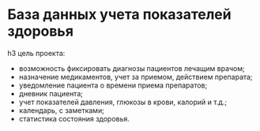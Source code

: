 # База данных учета показателей здоровья
h3 цель проекта: 
* возможность фиксировать диагнозы пациентов лечащим врачом;
* назначение медикаментов, учет за приемом, действием препарата;
* уведомление пациента о времени приема препаратов;
* дневник пациента;
* учет показателей давления, глюкозы в крови, калорий и т.д.;
* календарь, с заметками;
* статистика состояния здоровья.
